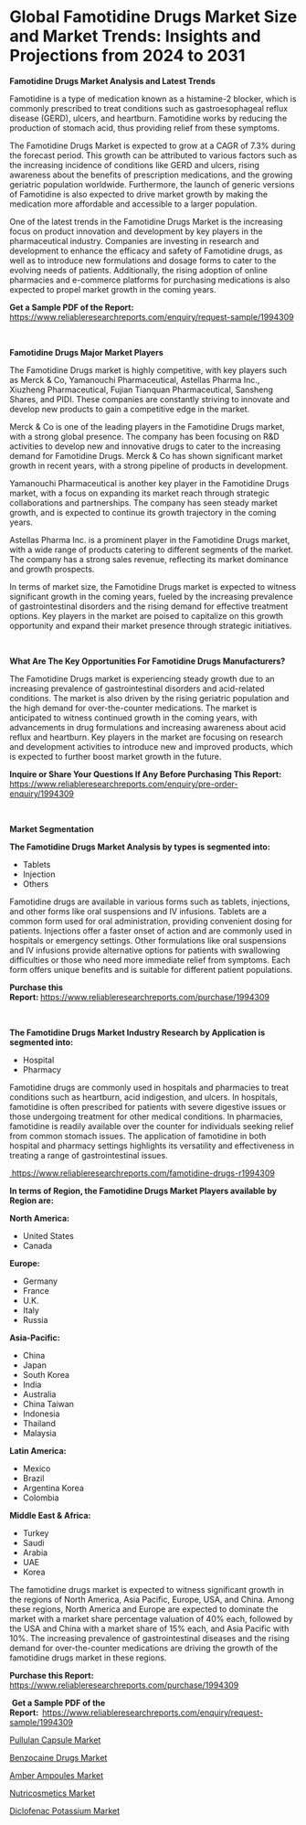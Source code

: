 <p><h1>Global Famotidine Drugs Market Size and Market Trends: Insights and Projections from 2024 to 2031</h1></p><p><strong>Famotidine Drugs Market Analysis and Latest Trends</strong></p>
<p><p>Famotidine is a type of medication known as a histamine-2 blocker, which is commonly prescribed to treat conditions such as gastroesophageal reflux disease (GERD), ulcers, and heartburn. Famotidine works by reducing the production of stomach acid, thus providing relief from these symptoms.</p><p>The Famotidine Drugs Market is expected to grow at a CAGR of 7.3% during the forecast period. This growth can be attributed to various factors such as the increasing incidence of conditions like GERD and ulcers, rising awareness about the benefits of prescription medications, and the growing geriatric population worldwide. Furthermore, the launch of generic versions of Famotidine is also expected to drive market growth by making the medication more affordable and accessible to a larger population.</p><p>One of the latest trends in the Famotidine Drugs Market is the increasing focus on product innovation and development by key players in the pharmaceutical industry. Companies are investing in research and development to enhance the efficacy and safety of Famotidine drugs, as well as to introduce new formulations and dosage forms to cater to the evolving needs of patients. Additionally, the rising adoption of online pharmacies and e-commerce platforms for purchasing medications is also expected to propel market growth in the coming years.</p></p>
<p><strong>Get a Sample PDF of the Report:&nbsp;</strong> <a href="https://www.reliableresearchreports.com/enquiry/request-sample/1994309">https://www.reliableresearchreports.com/enquiry/request-sample/1994309</a></p>
<p>&nbsp;</p>
<p><strong>Famotidine Drugs Major Market Players</strong></p>
<p><p>The Famotidine Drugs market is highly competitive, with key players such as Merck & Co, Yamanouchi Pharmaceutical, Astellas Pharma Inc., Xiuzheng Pharmaceutical, Fujian Tianquan Pharmaceutical, Sansheng Shares, and PIDI. These companies are constantly striving to innovate and develop new products to gain a competitive edge in the market.</p><p>Merck & Co is one of the leading players in the Famotidine Drugs market, with a strong global presence. The company has been focusing on R&D activities to develop new and innovative drugs to cater to the increasing demand for Famotidine Drugs. Merck & Co has shown significant market growth in recent years, with a strong pipeline of products in development.</p><p>Yamanouchi Pharmaceutical is another key player in the Famotidine Drugs market, with a focus on expanding its market reach through strategic collaborations and partnerships. The company has seen steady market growth, and is expected to continue its growth trajectory in the coming years.</p><p>Astellas Pharma Inc. is a prominent player in the Famotidine Drugs market, with a wide range of products catering to different segments of the market. The company has a strong sales revenue, reflecting its market dominance and growth prospects.</p><p>In terms of market size, the Famotidine Drugs market is expected to witness significant growth in the coming years, fueled by the increasing prevalence of gastrointestinal disorders and the rising demand for effective treatment options. Key players in the market are poised to capitalize on this growth opportunity and expand their market presence through strategic initiatives.</p></p>
<p>&nbsp;</p>
<p><strong>What Are The Key Opportunities For Famotidine Drugs Manufacturers?</strong></p>
<p><p>The Famotidine Drugs market is experiencing steady growth due to an increasing prevalence of gastrointestinal disorders and acid-related conditions. The market is also driven by the rising geriatric population and the high demand for over-the-counter medications. The market is anticipated to witness continued growth in the coming years, with advancements in drug formulations and increasing awareness about acid reflux and heartburn. Key players in the market are focusing on research and development activities to introduce new and improved products, which is expected to further boost market growth in the future.</p></p>
<p><strong>Inquire or Share Your Questions If Any Before Purchasing This Report:</strong> <a href="https://www.reliableresearchreports.com/enquiry/pre-order-enquiry/1994309">https://www.reliableresearchreports.com/enquiry/pre-order-enquiry/1994309</a></p>
<p>&nbsp;</p>
<p><strong>Market Segmentation</strong></p>
<p><strong>The Famotidine Drugs Market Analysis by types is segmented into:</strong></p>
<p><ul><li>Tablets</li><li>Injection</li><li>Others</li></ul></p>
<p><p>Famotidine drugs are available in various forms such as tablets, injections, and other forms like oral suspensions and IV infusions. Tablets are a common form used for oral administration, providing convenient dosing for patients. Injections offer a faster onset of action and are commonly used in hospitals or emergency settings. Other formulations like oral suspensions and IV infusions provide alternative options for patients with swallowing difficulties or those who need more immediate relief from symptoms. Each form offers unique benefits and is suitable for different patient populations.</p></p>
<p><strong>Purchase this Report:&nbsp;</strong><a href="https://www.reliableresearchreports.com/purchase/1994309">https://www.reliableresearchreports.com/purchase/1994309</a></p>
<p>&nbsp;</p>
<p><strong>The Famotidine Drugs Market Industry Research by Application is segmented into:</strong></p>
<p><ul><li>Hospital</li><li>Pharmacy</li></ul></p>
<p><p>Famotidine drugs are commonly used in hospitals and pharmacies to treat conditions such as heartburn, acid indigestion, and ulcers. In hospitals, famotidine is often prescribed for patients with severe digestive issues or those undergoing treatment for other medical conditions. In pharmacies, famotidine is readily available over the counter for individuals seeking relief from common stomach issues. The application of famotidine in both hospital and pharmacy settings highlights its versatility and effectiveness in treating a range of gastrointestinal issues.</p></p>
<p><a href="https://www.reliableresearchreports.com/famotidine-drugs-r1994309">&nbsp;https://www.reliableresearchreports.com/famotidine-drugs-r1994309</a></p>
<p><strong>In terms of Region, the Famotidine Drugs Market Players available by Region are:</strong></p>
<p>
    <p> <strong> North America: </strong>
        <ul>
            <li>United States</li>
            <li>Canada</li>
        </ul>
        </p> 
    <p> <strong> Europe: </strong>
        <ul>
            <li>Germany</li>
            <li>France</li>
            <li>U.K.</li>
            <li>Italy</li>
            <li>Russia</li>
        </ul>
        </p> 
    <p> <strong> Asia-Pacific: </strong>
        <ul>
            <li>China</li>
            <li>Japan</li>
            <li>South Korea</li>
            <li>India</li>
            <li>Australia</li>
            <li>China Taiwan</li>
            <li>Indonesia</li>
            <li>Thailand</li>
            <li>Malaysia</li>
        </ul>
        </p> 
    <p> <strong> Latin America: </strong>
        <ul>
            <li>Mexico</li>
            <li>Brazil</li>
            <li>Argentina Korea</li>
            <li>Colombia</li>
        </ul>
        </p> 
    <p> <strong> Middle East & Africa: </strong>
        <ul>
            <li>Turkey</li>
            <li>Saudi</li>
            <li>Arabia</li>
            <li>UAE</li>
            <li>Korea</li>
        </ul>
    </p>
    </p>
<p><p>The famotidine drugs market is expected to witness significant growth in the regions of North America, Asia Pacific, Europe, USA, and China. Among these regions, North America and Europe are expected to dominate the market with a market share percentage valuation of 40% each, followed by the USA and China with a market share of 15% each, and Asia Pacific with 10%. The increasing prevalence of gastrointestinal diseases and the rising demand for over-the-counter medications are driving the growth of the famotidine drugs market in these regions.</p></p>
<p><strong>Purchase this Report: </strong><a href="https://www.reliableresearchreports.com/purchase/1994309">https://www.reliableresearchreports.com/purchase/1994309</a></p>
<p>&nbsp;<strong>Get a Sample PDF of the Report:&nbsp;&nbsp;</strong><a href="https://www.reliableresearchreports.com/enquiry/request-sample/1994309">https://www.reliableresearchreports.com/enquiry/request-sample/1994309</a></p>
<p><strong></strong></p>
<p><p><a href="https://github.com/wrwgzwbr35/Market-Research-Report-List-2/blob/main/pullulan-capsule-market.md">Pullulan Capsule Market</a></p><p><a href="https://github.com/alexxisgm/Market-Research-Report-List-2/blob/main/benzocaine-drugs-market.md">Benzocaine Drugs Market</a></p><p><a href="https://github.com/nusratjahan12006/Market-Research-Report-List-2/blob/main/amber-ampoules-market.md">Amber Ampoules Market</a></p><p><a href="https://github.com/sifatuddin25/Market-Research-Report-List-2/blob/main/nutricosmetics-market.md">Nutricosmetics Market</a></p><p><a href="https://github.com/mdhefjumiah/Market-Research-Report-List-2/blob/main/diclofenac-potassium-market.md">Diclofenac Potassium Market</a></p></p>